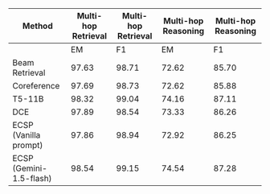 |        Method            | Multi-hop Retrieval| Multi-hop Retrieval | Multi-hop Reasoning | Multi-hop Reasoning |
|--------------------------|------------------|------------------|------------------|------------------|
|                          |        EM        |        F1        |        EM        |        F1        |
| Beam Retrieval           |        97.63        |        98.71        |        72.62        | 85.70 |
| Coreference              |        97.69        |        98.73        |        72.62        | 85.88 |
| T5-11B                   |        98.32        |        99.04        |        74.16        | 87.11 |
| DCE                      |        97.89        |        98.54        |        73.33        | 86.26 |
| ECSP (Vanilla prompt)    |        97.86        |        98.94        |        72.92        | 86.25 |
| ECSP (Gemini-1.5-flash)  |        98.54        |        99.15        |        74.54        | 87.28 |
